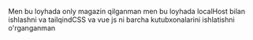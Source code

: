  Men bu loyhada only magazin qilganman men bu loyhada localHost bilan ishlashni va tailqindCSS va vue js ni barcha kutubxonalarini ishlatishni o'rganganman 
